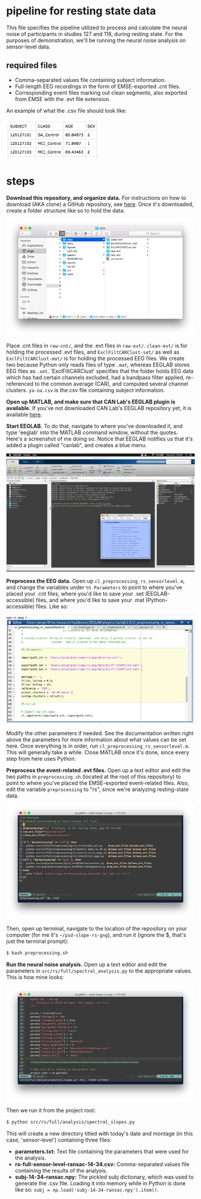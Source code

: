 # pipeline for resting state data

This file specifies the pipeline utilized to process and calculate the neural noise of participants in studies 127 and 118, during resting state. For the purposes of demonstration, we'll be running the neural noise analysis on sensor-level data.

## required files
- Comma-separated values file containing subject information.
- Full-length EEG recordings in the form of EMSE-exported .cnt files.
- Corresponding event files marking out clean segments, also exported from EMSE with the .evt file extension.

An example of what the .csv file should look like:

![csv file](.media/csv_file.png)

# steps

**Download this repository, and organize data.** For instructions on how to download (AKA clone) a GitHub repository, see [here](https://help.github.com/articles/cloning-a-repository/). Once it's downloaded, create a folder structure like so to hold the data:

![folder structure](.media/folder_structure.png)

Place .cnt files in `raw-cnt/`, and the .evt files in `raw-evt/`. `clean-evt/` is for holding the processed .evt files, and `ExclFiltCARClust-set/` as well as `ExclFiltCARClust-mat/` is for holding the processed EEG files. We create two because Python only reads files of type `.mat`, whereas EEGLAB stores EEG files as `.set`. 'ExclFiltCARClust' specifies that the folder holds EEG data which has had certain channels excluded, had a bandpass filter applied, re-referenced to the common average (CAR), and computed several channel clusters. `ya-oa.csv` is the csv file containing subject information.

**Open up MATLAB, and make sure that CAN Lab's EEGLAB plugin is available.** If you've not downloaded CAN Lab's EEGLAB repository yet, it is available [here](https://github.com/canlabluc/EEGLAB).

**Start EEGLAB.** To do that, navigate to where you've downloaded it, and type 'eeglab' into the MATLAB command window, without the quotes. Here's a screenshot of me doing so. Notice that EEGLAB notifies us that it's added a plugin called "canlab", and creates a blue menu.

![starting eeglab](.media/starting_eeglab.png)

**Preprocess the EEG data.** Open up `cl_preprocessing_rs_sensorlevel.m`, and change the variables under `%% Parameters` to point to where you've placed your .cnt files, where you'd like to save your .set (EEGLAB-accessible) files, and where you'd like to save your .mat (Python-accessible) files. Like so:

![preprocessing eeg](.media/preprocessing_eeg.png)

Modify the other parameters if needed. See the documentation written right above the parameters for more information about what values can be set here. Once everything is in order, run `cl_preprocessing_rs_sensorlevel.m`. This will generally take a while. Close MATLAB once it's done, since every step from here uses Python.

**Preprocess the event-related .evt files.** Open up a text editor and edit the two paths in `preprocessing.sh` (located at the root of this repository) to point to where you've placed the EMSE-exported event-related files. Also, edit the variable `preprocessing` to "rs", since we're analyzing resting-state data.

![preprocessing evt](.media/preprocessing_evt.png)

Then, open up terminal, navigate to the location of the repository on your computer (for me it's `~/psd-slope-rs-gng`), and run it (ignore the $, that's just the terminal prompt):

```bash
$ bash preprocessing.sh
```

**Run the neural noise analysis.** Open up a text editor and edit the parameters in `src/rs/full/spectral_analysis.py` to the appropriate values. This is how mine looks:

![analysis](.media/analysis.png)

Then we run it from the project root:

```bash
$ python src/rs/full/analysis/spectral_slopes.py
```

This will create a new directory titled with today's date and montage (in this case, 'sensor-level') containing three files:
- **parameters.txt:** Text file containing the parameters that were used for the analysis.
- **rs-full-sensor-level-ransac-14-34.csv:** Comma-separated values file containing the results of the analysis.
- **subj-14-34-ransac.npy:** The pickled subj dictionary, which was used to generate the .csv file. Loading it into memory while in Python is done like so: `subj = np.load('subj-14-34-ransac.npy').item()`.
